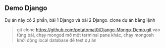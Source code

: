 ## Demo Django 
Dự án này có 2 phần, bài 1 Django và bài 2 Django.
clone dự án bằng lệnh 
>git clone https://github.com/potatomat0/Django-Mongo-Demo.git
vào từng bài, chạy
> mongod
mở một terminal pane khác, chạy
> mongosh
khởi động local database để test dự án
